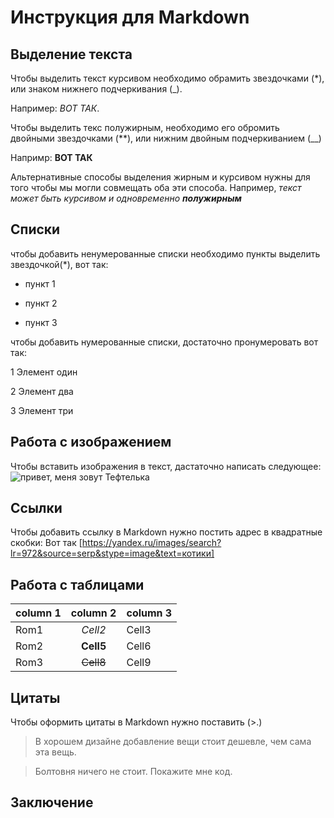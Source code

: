 # Инструкция для Markdown #

## Выделение текста ##

Чтобы выделить текст курсивом необходимо обрамить звездочками (*), или знаком нижнего подчеркивания (_).

Например: *ВОТ ТАК*.

Чтобы выделить текс полужирным, необходимо его обромить двойными звездочками (**), или нижним двойным подчеркиванием (__)

Напримр: **ВОТ ТАК**

Альтернативные способы выделения жирным и курсивом нужны для того чтобы мы могли совмещать оба эти способа. Например, *текст может быть курсивом и одновременно **полужирным***

## Списки ##

чтобы добавить ненумерованные списки необходимо пункты выделить звездочкой(*), вот так:

* пункт 1

* пункт 2

* пункт 3

чтобы добавить нумерованные списки, достаточно пронумеровать вот так:

1 Элемент один

2 Элемент два

3 Элемент три

## Работа с изображением ##

Чтобы вставить изображения в текст, дастаточно написать следующее:
![привет, меня зовут Тефтелька](тифтелька.jpg)

## Ссылки ##

Чтобы добавить ссылку в Markdown нужно постить адрес в квадратные скобки:
Вот так [https://yandex.ru/images/search?lr=972&source=serp&stype=image&text=котики]

## Работа с таблицами ##

| column 1    | column 2   | column 3   |
|:----------- |:---------: |:-----------|
|  Rom1       | *Cell2*    |  Cell3     |
|  Rom2       | **Cell5**  |  Cell6     |
|  Rom3       | ~~Cell8~~  |  Cell9     |

## Цитаты ##

Чтобы оформить цитаты в Markdown нужно поставить (>.)

>В хорошем дизайне добавление вещи стоит дешевле, чем сама эта вещь.

>Болтовня ничего не стоит. Покажите мне код.

## Заключение ##

